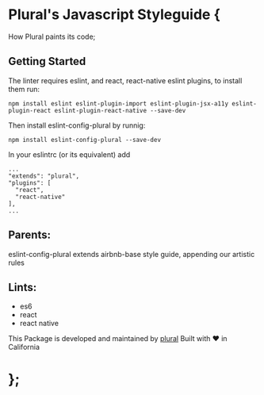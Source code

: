 # Plural's Javascript Styleguide {
  How Plural paints its code;

## Getting Started

The linter requires eslint, and react, react-native eslint plugins, to install them run:
```
npm install eslint eslint-plugin-import eslint-plugin-jsx-a11y eslint-plugin-react eslint-plugin-react-native --save-dev
```

Then install eslint-config-plural by runnig:
```
npm install eslint-config-plural --save-dev
```

In your eslintrc (or its equivalent) add
```
...
"extends": "plural",
"plugins": [
  "react",
  "react-native"
],
...
```


## Parents:
  eslint-config-plural extends airbnb-base style guide, appending our artistic rules


## Lints:
  - es6
  - react
  - react native


This Package is developed and maintained by [plural](https://plural.com)
Built with ❤️ in California

# };
